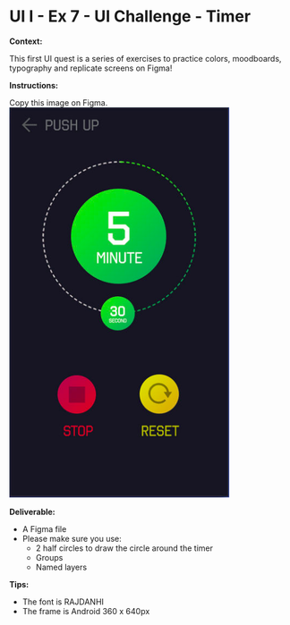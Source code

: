 # UI I - Ex 7 - UI Challenge - Timer

**Context:** 

This first UI quest is a series of exercises to practice colors, moodboards, typography and replicate screens on Figma!

**Instructions:** 

Copy this image on Figma. 
![Timer](timer.png)


**Deliverable:** 

- A Figma file
- Please make sure you use:
    - 2 half circles to draw the circle around the timer
    - Groups
    - Named layers

**Tips:** 

- The font is RAJDANHI
- The frame is Android 360 x 640px

